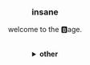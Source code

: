 <div align="center">
<h3>insane</h3>
<p>welcome to the 🅱️age.<br></p>
<br>
<details>
  <summary><b>other</b></summary>
  <br>
  <h4>my setup, thingy</h4>
  <img src="https://github.com/sushi-ae/imwithstupid/assets/118438453/122eec57-7958-4f0b-90fe-50ecc57920e1"/>
  <br>
  <h4>behold the retardation</h4>
  <br>
  <img src="https://github-readme-stats.vercel.app/api?username=sushi-ae&show_icons=true&theme=transparent"/>
  <br><br>
  <img src="https://github-readme-stats.vercel.app/api/top-langs/?username=sushi-ae&hide=shell,lua,python,nix&exclude_repo=imwithstupid,dotfiles,wood-dots,nixdots&layout=donut&theme=transparent"/><br><br>
  <img src="https://skillicons.dev/icons?i=c,cpp,rust,html,css"/>
</details>
</div>
